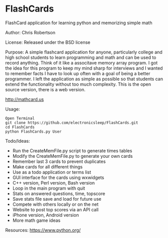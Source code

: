 FlashCards
==========

FlashCard application for learning python and memorizing simple math

Author: Chris Robertson

License: Released under the BSD license

Purpose: A simple flashcard application for anyone, particularly college and high school students to learn programming and math and can be used to record anything. Think of it like a associtave memory array program. I got the idea for this program to keep my mind sharp for interviews and I wanted to remember facts I have to look up often with a goal of being a better programmer. I left the application as simple as possible so that students can extend the functionality without too much complexity. This is the open source version, there is a web version. 

http://mathcard.us

Usage:
```
Open Terminal
git clone https://github.com/electronicsleep/FlashCards.git
cd FlashCards
python FlashCards.py User
```

Todo/Ideas:
* Run the CreateMemFile.py script to generate times tables
* Modify the CreateMemFile.py to generate your own cards
* Remember last 3 cards to prevent duplicates
* Make cards for all different things
* Use as a todo application or terms list
* GUI interface for the cards using wxwidgets
* C++ version, Perl version, Bash version
* Loop in the main program with quit
* Stats on answered questions, time, topscore
* Save stats file save and load for future use
* Compete with others locally or on the net
* Website to post top scores via an API call
* iPhone version, Android version
* More math game ideas

Resources:
https://www.python.org/
